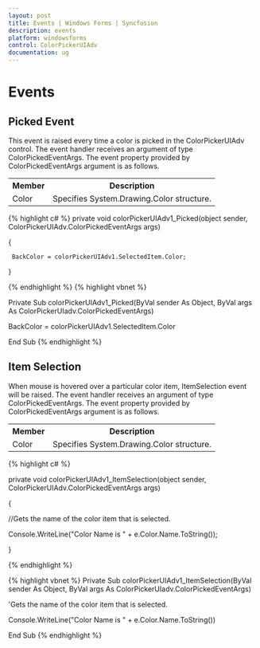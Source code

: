 ```yaml
---
layout: post
title: Events | Windows Forms | Syncfusion
description: events
platform: windowsforms
control: ColorPickerUIAdv 
documentation: ug
---
```

# Events

## Picked Event

This event is raised every time a color is picked in the ColorPickerUIAdv control. The event handler receives an argument of type ColorPickedEventArgs. The event property provided by ColorPickedEventArgs argument is as follows.


<table>
<tr>
<th>
 Member</th><th>
Description</th></tr>
<tr>
<td>
Color</td><td>
Specifies System.Drawing.Color structure.</td></tr>
</table>





{% highlight c# %}
private void colorPickerUIAdv1_Picked(object sender, ColorPickerUIAdv.ColorPickedEventArgs args)

{

     BackColor = colorPickerUIAdv1.SelectedItem.Color;

}



{% endhighlight  %}
{% highlight vbnet %}



Private Sub colorPickerUIAdv1_Picked(ByVal sender As Object, ByVal args As ColorPickerUIadv.ColorPickedEventArgs)

BackColor = colorPickerUIAdv1.SelectedItem.Color

 End Sub
{% endhighlight  %}

## Item Selection 

When mouse is hovered over a particular color item, ItemSelection event will be raised. The event handler receives an argument of type ColorPickedEventArgs. The event property provided by ColorPickedEventArgs argument is as follows.

<table>
<tr>
<th>
Member</th><th>
Description</th></tr>
<tr>
<td>
Color</td><td>
Specifies System.Drawing.Color structure.</td></tr>
</table>



{% highlight c# %}


private void colorPickerUIAdv1_ItemSelection(object sender, ColorPickerUIAdv.ColorPickedEventArgs args)

{

//Gets the name of the color item that is selected.     

Console.WriteLine("Color Name is " + e.Color.Name.ToString());  

}



{% endhighlight  %}


{% highlight vbnet %}
Private Sub colorPickerUIAdv1_ItemSelection(ByVal sender As Object, ByVal args As ColorPickerUIadv.ColorPickedEventArgs)

  'Gets the name of the color item that is selected.  

  Console.WriteLine("Color Name is " + e.Color.Name.ToString())

End Sub
{% endhighlight %}